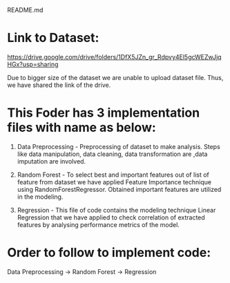 README.md

# Link to Dataset:
https://drive.google.com/drive/folders/1DfX5JZn_gr_Rdpvy4El5gcWEZwJjqHGx?usp=sharing

Due to bigger size of the dataset we are unable to upload dataset file. Thus, we have shared the link of the drive. 

# This Foder has 3 implementation files with name as below:
1) Data Preprocessing - Preprocessing of dataset to make analysis. Steps like data manipulation, data cleaning, data transformation are                           ,data imputation are involved.

2) Random Forest - To select best and important features out of list of feature from dataset we have applied Feature Importance technique                    using RandomForestRegressor. Obtained important features are utilized in the modeling.

3) Regression -  This file of code contains the modeling technique Linear Regression that we have applied to check correlation of                          extracted features by analysing performance metrics of the model.

# Order to follow to implement code:
Data Preprocessing -> Random Forest -> Regression
